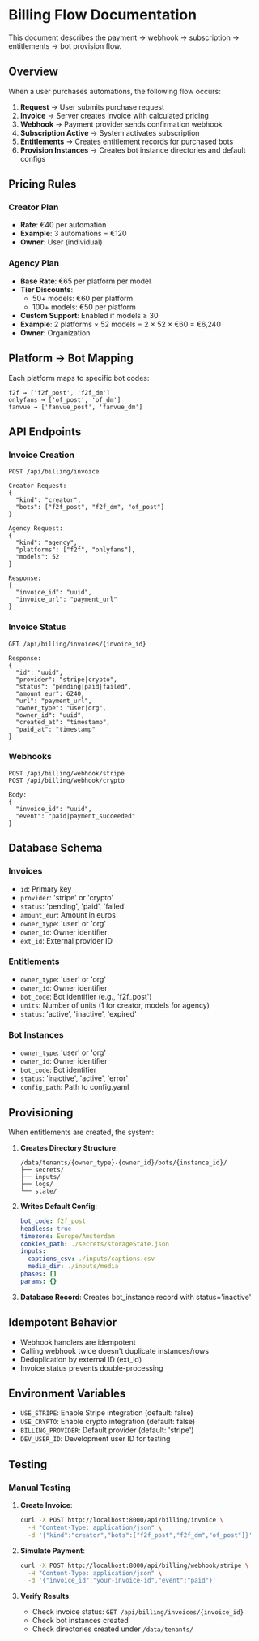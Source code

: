 # Billing Flow Documentation

This document describes the payment → webhook → subscription → entitlements → bot provision flow.

## Overview

When a user purchases automations, the following flow occurs:

1. **Request** → User submits purchase request
2. **Invoice** → Server creates invoice with calculated pricing
3. **Webhook** → Payment provider sends confirmation webhook
4. **Subscription Active** → System activates subscription
5. **Entitlements** → Creates entitlement records for purchased bots
6. **Provision Instances** → Creates bot instance directories and default configs

## Pricing Rules

### Creator Plan
- **Rate**: €40 per automation
- **Example**: 3 automations = €120
- **Owner**: User (individual)

### Agency Plan
- **Base Rate**: €65 per platform per model
- **Tier Discounts**:
  - 50+ models: €60 per platform
  - 100+ models: €50 per platform
- **Custom Support**: Enabled if models ≥ 30
- **Example**: 2 platforms × 52 models = 2 × 52 × €60 = €6,240
- **Owner**: Organization

## Platform → Bot Mapping

Each platform maps to specific bot codes:

```
f2f → ['f2f_post', 'f2f_dm']
onlyfans → ['of_post', 'of_dm']
fanvue → ['fanvue_post', 'fanvue_dm']
```

## API Endpoints

### Invoice Creation
```
POST /api/billing/invoice

Creator Request:
{
  "kind": "creator",
  "bots": ["f2f_post", "f2f_dm", "of_post"]
}

Agency Request:
{
  "kind": "agency", 
  "platforms": ["f2f", "onlyfans"],
  "models": 52
}

Response:
{
  "invoice_id": "uuid",
  "invoice_url": "payment_url"
}
```

### Invoice Status
```
GET /api/billing/invoices/{invoice_id}

Response:
{
  "id": "uuid",
  "provider": "stripe|crypto",
  "status": "pending|paid|failed",
  "amount_eur": 6240,
  "url": "payment_url",
  "owner_type": "user|org",
  "owner_id": "uuid",
  "created_at": "timestamp",
  "paid_at": "timestamp"
}
```

### Webhooks
```
POST /api/billing/webhook/stripe
POST /api/billing/webhook/crypto

Body:
{
  "invoice_id": "uuid",
  "event": "paid|payment_succeeded"
}
```

## Database Schema

### Invoices
- `id`: Primary key
- `provider`: 'stripe' or 'crypto'
- `status`: 'pending', 'paid', 'failed'
- `amount_eur`: Amount in euros
- `owner_type`: 'user' or 'org'
- `owner_id`: Owner identifier
- `ext_id`: External provider ID

### Entitlements
- `owner_type`: 'user' or 'org'
- `owner_id`: Owner identifier
- `bot_code`: Bot identifier (e.g., 'f2f_post')
- `units`: Number of units (1 for creator, models for agency)
- `status`: 'active', 'inactive', 'expired'

### Bot Instances
- `owner_type`: 'user' or 'org'
- `owner_id`: Owner identifier
- `bot_code`: Bot identifier
- `status`: 'inactive', 'active', 'error'
- `config_path`: Path to config.yaml

## Provisioning

When entitlements are created, the system:

1. **Creates Directory Structure**:
   ```
   /data/tenants/{owner_type}-{owner_id}/bots/{instance_id}/
   ├── secrets/
   ├── inputs/
   ├── logs/
   └── state/
   ```

2. **Writes Default Config**:
   ```yaml
   bot_code: f2f_post
   headless: true
   timezone: Europe/Amsterdam
   cookies_path: ./secrets/storageState.json
   inputs:
     captions_csv: ./inputs/captions.csv
     media_dir: ./inputs/media
   phases: []
   params: {}
   ```

3. **Database Record**: Creates bot_instance record with status='inactive'

## Idempotent Behavior

- Webhook handlers are idempotent
- Calling webhook twice doesn't duplicate instances/rows
- Deduplication by external ID (ext_id)
- Invoice status prevents double-processing

## Environment Variables

- `USE_STRIPE`: Enable Stripe integration (default: false)
- `USE_CRYPTO`: Enable crypto integration (default: false)
- `BILLING_PROVIDER`: Default provider (default: 'stripe')
- `DEV_USER_ID`: Development user ID for testing

## Testing

### Manual Testing

1. **Create Invoice**:
   ```bash
   curl -X POST http://localhost:8000/api/billing/invoice \
     -H "Content-Type: application/json" \
     -d '{"kind":"creator","bots":["f2f_post","f2f_dm","of_post"]}'
   ```

2. **Simulate Payment**:
   ```bash
   curl -X POST http://localhost:8000/api/billing/webhook/stripe \
     -H "Content-Type: application/json" \
     -d '{"invoice_id":"your-invoice-id","event":"paid"}'
   ```

3. **Verify Results**:
   - Check invoice status: `GET /api/billing/invoices/{invoice_id}`
   - Check bot instances created
   - Check directories created under `/data/tenants/`